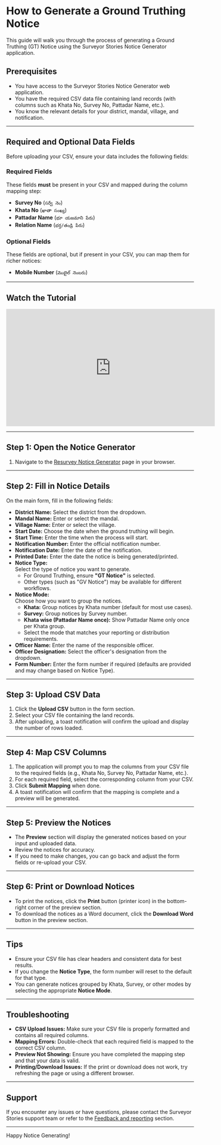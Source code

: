 # How to Generate a Ground Truthing Notice

This guide will walk you through the process of generating a Ground Truthing (GT) Notice using the Surveyor Stories Notice Generator application.

## Prerequisites

- You have access to the Surveyor Stories Notice Generator web application.
- You have the required CSV data file containing land records (with columns such as Khata No, Survey No, Pattadar Name, etc.).
- You know the relevant details for your district, mandal, village, and notification.

---

## Required and Optional Data Fields

Before uploading your CSV, ensure your data includes the following fields:

### Required Fields

These fields **must** be present in your CSV and mapped during the column mapping step:

- **Survey No** (`సర్వే నెం`)
- **Khata No** (`ఖాతా సంఖ్య`)
- **Pattadar Name** (`భూ యజమాని పేరు`)
- **Relation Name** (`భర్త/తండ్రి పేరు`)

### Optional Fields

These fields are optional, but if present in your CSV, you can map them for richer notices:

- **Mobile Number** (`మొబైల్ నెంబరు`)

---
## Watch the Tutorial

<div align="center">
  <iframe width="560" height="315" src="https://www.youtube.com/embed/hoXqG4xB-gQ" 
    title="9(2) Notice Generation Tutorial" frameborder="0" allowfullscreen></iframe>
</div>

---

## Step 1: Open the Notice Generator

1. Navigate to the [Resurvey Notice Generator](../../resurvey/groundtruthingnotice) page in your browser.

---

## Step 2: Fill in Notice Details

On the main form, fill in the following fields:

- **District Name:** Select the district from the dropdown.
- **Mandal Name:** Enter or select the mandal.
- **Village Name:** Enter or select the village.
- **Start Date:** Choose the date when the ground truthing will begin.
- **Start Time:** Enter the time when the process will start.
- **Notification Number:** Enter the official notification number.
- **Notification Date:** Enter the date of the notification.
- **Printed Date:** Enter the date the notice is being generated/printed.
- **Notice Type:**  
  Select the type of notice you want to generate.  
  - For Ground Truthing, ensure **"GT Notice"** is selected.  
  - Other types (such as "GV Notice") may be available for different workflows.
- **Notice Mode:**  
  Choose how you want to group the notices.  
  - **Khata:** Group notices by Khata number (default for most use cases).
  - **Survey:** Group notices by Survey number.
  - **Khata wise (Pattadar Name once):** Show Pattadar Name only once per Khata group.
  - Select the mode that matches your reporting or distribution requirements.
- **Officer Name:** Enter the name of the responsible officer.
- **Officer Designation:** Select the officer's designation from the dropdown.
- **Form Number:** Enter the form number if required (defaults are provided and may change based on Notice Type).

---

## Step 3: Upload CSV Data

1. Click the **Upload CSV** button in the form section.
2. Select your CSV file containing the land records.
3. After uploading, a toast notification will confirm the upload and display the number of rows loaded.

---

## Step 4: Map CSV Columns

1. The application will prompt you to map the columns from your CSV file to the required fields (e.g., Khata No, Survey No, Pattadar Name, etc.).
2. For each required field, select the corresponding column from your CSV.
3. Click **Submit Mapping** when done.
4. A toast notification will confirm that the mapping is complete and a preview will be generated.

---

## Step 5: Preview the Notices

- The **Preview** section will display the generated notices based on your input and uploaded data.
- Review the notices for accuracy.
- If you need to make changes, you can go back and adjust the form fields or re-upload your CSV.

---

## Step 6: Print or Download Notices

- To print the notices, click the **Print** button (printer icon) in the bottom-right corner of the preview section.
- To download the notices as a Word document, click the **Download Word** button in the preview section.

---

## Tips

- Ensure your CSV file has clear headers and consistent data for best results.
- If you change the **Notice Type**, the form number will reset to the default for that type.
- You can generate notices grouped by Khata, Survey, or other modes by selecting the appropriate **Notice Mode**.

---

## Troubleshooting

- **CSV Upload Issues:** Make sure your CSV file is properly formatted and contains all required columns.
- **Mapping Errors:** Double-check that each required field is mapped to the correct CSV column.
- **Preview Not Showing:** Ensure you have completed the mapping step and that your data is valid.
- **Printing/Download Issues:** If the print or download does not work, try refreshing the page or using a different browser.

---

## Support

If you encounter any issues or have questions, please contact the Surveyor Stories support team or refer to the [Feedback and reporting](../../resurvey/feedback) section.

---

Happy Notice Generating!